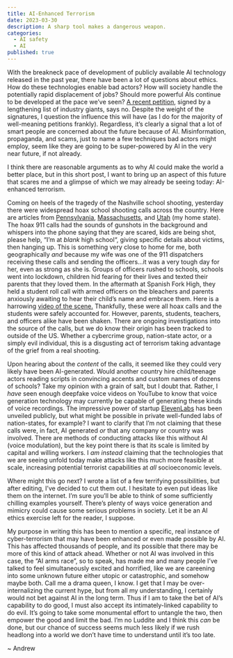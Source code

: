 ```yaml
---
title: AI-Enhanced Terrorism
date: 2023-03-30
description: A sharp tool makes a dangerous weapon.
categories:
  - AI safety
  - AI
published: true
---
```


With the breakneck pace of development of publicly available AI technology released in the past year, there have been a lot of questions about ethics. How do these technologies enable bad actors? How will society handle the potentially rapid displacement of jobs? Should more powerful AIs continue to be developed at the pace we’ve seen? [A recent petition](https://futureoflife.org/open-letter/pause-giant-ai-experiments/), signed by a lengthening list of industry giants, says no. Despite the weight of the signatures, I question the influence this will have (as I do for the majority of well-meaning petitions frankly). Regardless, it’s clearly a signal that a lot of smart people are concerned about the future because of AI. Misinformation, propaganda, and scams, just to name a few techniques bad actors might employ, seem like they are going to be super-powered by AI in the very near future, if not already. 

I think there are reasonable arguments as to why AI could make the world a better place, but in this short post, I want to bring up an aspect of this future that scares me and a glimpse of which we may already be seeing today: AI-enhanced terrorism.

Coming on heels of the tragedy of the Nashville school shooting, yesterday there were widespread hoax school shooting calls across the country. Here are articles from [Pennsylvania](https://www.post-gazette.com/news/crime-courts/2023/03/29/pittsburgh-school-shooting-report-phone-calls-police/stories/202303290083), [Massachusetts](https://www.metrowestdailynews.com/story/news/2023/03/28/several-ma-high-schools-swatting-targeted-hoax-shooter-calls/70056300007/), and [Utah](https://ksltv.com/536222/hoax-calls-of-shooting-threats-to-utah-schools-came-from-out-of-the-country/) (my home state). The hoax 911 calls had the sounds of gunshots in the background and whispers into the phone saying that they are scared, kids are being shot, please help, “I’m at *blank* high school“, giving specific details about victims, then hanging up. This is something very close to home for me, both geographically *and* because my wife was one of the 911 dispatchers receiving these calls and sending the officers...it was a very tough day for her, even as strong as she is. Groups of officers rushed to schools, schools went into lockdown, children hid fearing for their lives and texted their parents that they loved them. In the aftermath at Spanish Fork High, they held a student roll call with armed officers on the bleachers and parents anxiously awaiting to hear their child’s name and embrace them. Here is a harrowing [video of the scene.](https://www.tiktok.com/@notokbuticrochet/video/7216020364944543019?_t=8b476NNxR4E&_r=1) Thankfully, these were all hoax calls and the students were safely accounted for. However, parents, students, teachers, and officers alike have been shaken. There are ongoing investigations into the source of the calls, but we do know their origin has been tracked to outside of the US. Whether a cybercrime group, nation-state actor, or a simply evil individual, this is a disgusting act of terrorism taking advantage of the grief from a real shooting.

Upon hearing about the *content* of the calls, it seemed like they could very likely have been AI-generated. Would another country hire child/teenage actors reading scripts in convincing accents and custom names of dozens of schools? Take my opinion with a grain of salt, but I doubt that. Rather, I *have* seen enough deepfake voice videos on YouTube to know that voice generation technology may currently be capable of generating these kinds of voice recordings. The impressive power of startup [ElevenLabs](https://beta.elevenlabs.io/) has been unveiled publicly, but what might be possible in private well-funded labs of nation-states, for example? I want to clarify that I’m not claiming that these calls were, in fact, AI generated *or* that any company or country was involved. There are methods of conducting attacks like this without AI (voice modulation), but the key point there is that its scale is limited by capital and willing workers. I *am instead* claiming that the technologies that we are seeing unfold today make attacks like this much more feasible at scale, increasing potential terrorist capabilities at *all* socioeconomic levels. 

Where might this go next? I wrote a list of a few terrifying possibilities, but after editing, I’ve decided to cut them out. I hesitate to even put ideas like them on the internet. I’m sure you’ll be able to think of some sufficiently chilling examples yourself. There’s plenty of ways voice generation and mimicry could cause some serious problems in society. Let it be an AI ethics exercise left for the reader, I suppose.

My purpose in writing this has been to mention a specific, real instance of cyber-terrorism that may have been enhanced or even made possible by AI. This has affected thousands of people, and its possible that there may be more of this kind of attack ahead. Whether or not AI was involved in this case, the “AI arms race”, so to speak, has made me and many people I’ve talked to feel simultaneously excited and horrified, like we are careening into some unknown future either utopic or catastrophic, and somehow maybe both. Call me a drama queen, I know. I get that I may be over-internalizing the current hype, but from all my understanding, I certainly would not bet against AI in the long term. Thus if I am to take the bet of AI’s capability to do good, I must also accept its intimately-linked capability to do evil. It’s going to take some monumental effort to untangle the two, then empower the good and limit the bad. I’m no Luddite and I think this *can* be done, but our chance of success seems much less likely if we rush headlong into a world we don’t have time to understand until it’s too late.

~ Andrew